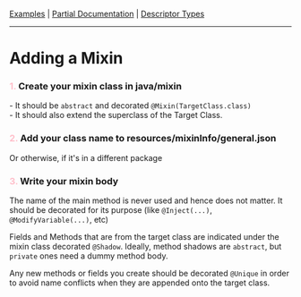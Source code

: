 [Examples](https://wiki.fabricmc.net/tutorial:mixin_examples) |
[Partial Documentation](https://github.com/2xsaiko/mixin-cheatsheet/tree/master) |
[Descriptor Types](https://lambdaurora.dev/tutorials/java/bytecode/types.html)

---

# Adding a Mixin

### <span style="color:pink">1.</span> Create your mixin class in java/mixin
\- It should be `abstract` and decorated `@Mixin(TargetClass.class)`<br>
\- It should also extend the superclass of the Target Class.

### <span style="color:pink">2.</span> Add your class name to resources/mixinInfo/general.json<br>
Or otherwise, if it's in a different package

### <span style="color:pink">3.</span> Write your mixin body

The name of the main method is never used and hence does not matter. It should be decorated for its purpose (like `@Inject(...)`, `@ModifyVariable(...)`, etc)

Fields and Methods that are from the target class are indicated under the mixin class decorated `@Shadow`. Ideally, method shadows are `abstract`, but `private` ones need a dummy method body.

Any new methods or fields you create should be decorated `@Unique` in order to avoid name conflicts when they are appended onto the target class.
